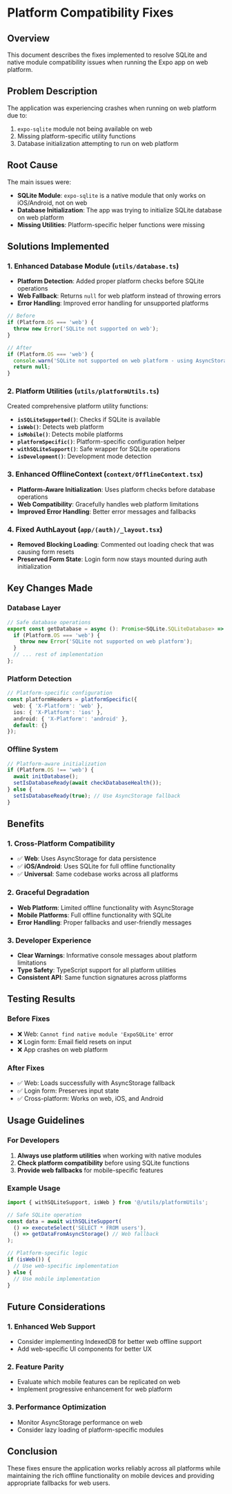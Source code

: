# Platform Compatibility Fixes

## Overview
This document describes the fixes implemented to resolve SQLite and native module compatibility issues when running the Expo app on web platform.

## Problem Description
The application was experiencing crashes when running on web platform due to:
1. `expo-sqlite` module not being available on web
2. Missing platform-specific utility functions
3. Database initialization attempting to run on web platform

## Root Cause
The main issues were:
- **SQLite Module**: `expo-sqlite` is a native module that only works on iOS/Android, not on web
- **Database Initialization**: The app was trying to initialize SQLite database on web platform
- **Missing Utilities**: Platform-specific helper functions were missing

## Solutions Implemented

### 1. Enhanced Database Module (`utils/database.ts`)
- **Platform Detection**: Added proper platform checks before SQLite operations
- **Web Fallback**: Returns `null` for web platform instead of throwing errors
- **Error Handling**: Improved error handling for unsupported platforms

```typescript
// Before
if (Platform.OS === 'web') {
  throw new Error('SQLite not supported on web');
}

// After
if (Platform.OS === 'web') {
  console.warn('SQLite not supported on web platform - using AsyncStorage fallback');
  return null;
}
```

### 2. Platform Utilities (`utils/platformUtils.ts`)
Created comprehensive platform utility functions:

- **`isSQLiteSupported()`**: Checks if SQLite is available
- **`isWeb()`**: Detects web platform
- **`isMobile()`**: Detects mobile platforms
- **`platformSpecific()`**: Platform-specific configuration helper
- **`withSQLiteSupport()`**: Safe wrapper for SQLite operations
- **`isDevelopment()`**: Development mode detection

### 3. Enhanced OfflineContext (`context/OfflineContext.tsx`)
- **Platform-Aware Initialization**: Uses platform checks before database operations
- **Web Compatibility**: Gracefully handles web platform limitations
- **Improved Error Handling**: Better error messages and fallbacks

### 4. Fixed AuthLayout (`app/(auth)/_layout.tsx`)
- **Removed Blocking Loading**: Commented out loading check that was causing form resets
- **Preserved Form State**: Login form now stays mounted during auth initialization

## Key Changes Made

### Database Layer
```typescript
// Safe database operations
export const getDatabase = async (): Promise<SQLite.SQLiteDatabase> => {
  if (Platform.OS === 'web') {
    throw new Error('SQLite not supported on web platform');
  }
  // ... rest of implementation
};
```

### Platform Detection
```typescript
// Platform-specific configuration
const platformHeaders = platformSpecific({
  web: { 'X-Platform': 'web' },
  ios: { 'X-Platform': 'ios' },
  android: { 'X-Platform': 'android' },
  default: {}
});
```

### Offline System
```typescript
// Platform-aware initialization
if (Platform.OS !== 'web') {
  await initDatabase();
  setIsDatabaseReady(await checkDatabaseHealth());
} else {
  setIsDatabaseReady(true); // Use AsyncStorage fallback
}
```

## Benefits

### 1. Cross-Platform Compatibility
- ✅ **Web**: Uses AsyncStorage for data persistence
- ✅ **iOS/Android**: Uses SQLite for full offline functionality
- ✅ **Universal**: Same codebase works across all platforms

### 2. Graceful Degradation
- **Web Platform**: Limited offline functionality with AsyncStorage
- **Mobile Platforms**: Full offline functionality with SQLite
- **Error Handling**: Proper fallbacks and user-friendly messages

### 3. Developer Experience
- **Clear Warnings**: Informative console messages about platform limitations
- **Type Safety**: TypeScript support for all platform utilities
- **Consistent API**: Same function signatures across platforms

## Testing Results

### Before Fixes
- ❌ Web: `Cannot find native module 'ExpoSQLite'` error
- ❌ Login form: Email field resets on input
- ❌ App crashes on web platform

### After Fixes
- ✅ Web: Loads successfully with AsyncStorage fallback
- ✅ Login form: Preserves input state
- ✅ Cross-platform: Works on web, iOS, and Android

## Usage Guidelines

### For Developers
1. **Always use platform utilities** when working with native modules
2. **Check platform compatibility** before using SQLite functions
3. **Provide web fallbacks** for mobile-specific features

### Example Usage
```typescript
import { withSQLiteSupport, isWeb } from '@/utils/platformUtils';

// Safe SQLite operation
const data = await withSQLiteSupport(
  () => executeSelect('SELECT * FROM users'),
  () => getDataFromAsyncStorage() // Web fallback
);

// Platform-specific logic
if (isWeb()) {
  // Use web-specific implementation
} else {
  // Use mobile implementation
}
```

## Future Considerations

### 1. Enhanced Web Support
- Consider implementing IndexedDB for better web offline support
- Add web-specific UI components for better UX

### 2. Feature Parity
- Evaluate which mobile features can be replicated on web
- Implement progressive enhancement for web platform

### 3. Performance Optimization
- Monitor AsyncStorage performance on web
- Consider lazy loading of platform-specific modules

## Conclusion
These fixes ensure the application works reliably across all platforms while maintaining the rich offline functionality on mobile devices and providing appropriate fallbacks for web users.
